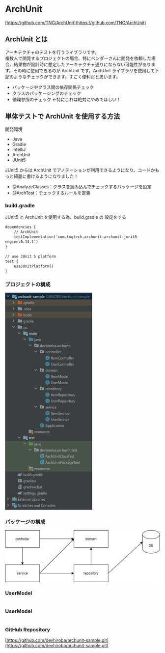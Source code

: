 # ArchUnit
[https://github.com/TNG/ArchUnit](https://github.com/TNG/ArchUnit)

## ArchUnit とは
アーキテクチャのテストを行うライブラリです。  
複数人で開発するプロジェクトの場合、特にベンダーさんに開発を依頼した場合、結果物が設計時に想定したアーキテクチャ通りにならない可能性があります。その時に使用できるのが ArchUnit です。ArchUnit ライブラリを使用して下記のようなチェックができます。すごく便利だと思います。
- パッケージやクラス間の依存関係チェック
- クラスのパッケージングのチェック
- 循環参照のチェック ←特にこれは絶対にやめでほしい！

## 単体テストで ArchUnit を使用する方法
開発環境
- Java
- Gradle
- IntelliJ
- ArchUnit
- JUnit5

JUnit5 からは ArchUnit でアノテーションが利用できるようになり、コードかもっと綺麗に書けるようになりました！

- @AnalyzeClasses：クラスを読み込んでチェックするパッケージを設定
- @ArchTest：チェックするルールを定義

### build.gradle
JUnit5 と ArchUnit を使用する為、build.gradle の 設定をする
```
dependencies {
    // ArchUnit
    testImplementation('com.tngtech.archunit:archunit-junit5-engine:0.14.1')
}

// use JUnit 5 platform
test {
    useJUnitPlatform()
}
```

### プロジェクトの構成
![Test Image 3](/resource/image/archunit-sample-image.png)

### パッケージの構成
![Test Image 3](/resource/image/archunit-diagram-image.png)

### UserModel
```

```

### UserModel
```

```

### GitHub Repository
[https://github.com/devhiroba/archunit-sample.git](https://github.com/devhiroba/archunit-sample.git)
